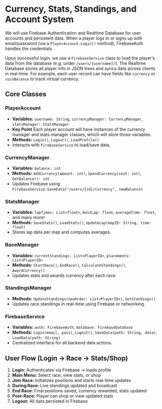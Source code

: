 # Currency, Stats, Standings, and Account System

We will use Firebase Authentication and Realtime Database for user accounts and persistent data. When a player logs in or signs up with email/password (via a `PlayerAccount.Login()` method), FirebaseAuth handles the credentials. 

Upon successful login, we use a `FirebaseService` class to load the player’s data from the database (e.g. under `/users/{username}/`). The Realtime Database stores all player info in JSON trees and syncs data across clients in real-time. For example, each user record can have fields like `currency` or `coinBalance` to track virtual currency.

## Core Classes

### PlayerAccount
- **Variables:** `username: String`, `currencyManager: CurrencyManager`, `statsManager: StatsManager`
- **Key Point** Each player account will have instances of the currency manager and stats manager classes, which will store those variables.
- **Methods:** `Login()`, `Logout()`, `LoadProfile()`
- Interacts with `FirebaseService` to load/save data.

### CurrencyManager
- **Variables:** `balance: int`
- **Methods:** `AddCurrency(amount: int)`, `SpendCurrency(cost: int)`, `GetBalance(): int`
- Updates Firebase using `FirebaseService.SaveData("/users/{id}/currency", newBalance)`

### StatsManager
- **Variables:** `lapTimes: List<float>`, `bestLap: float`, `averageTime: float`, and many more!
- **Methods:** `SaveStats()`, `LoadStats()`, `UpdateLap(mapID: String, time: float)`
- Stores lap data per map and computes averages.

### RaceManager
- **Variables:** `currentStandings: List<PlayerID>`, `placements: List<PlayerID>`
- **Methods:** `StartRace()`, `EndRace()`, `CalculateStandings()`, `AwardCurrency()`
- Updates stats and awards currency after each race.

### StandingsManager
- **Methods:** `UpdateStandings(newOrder: List<PlayerID>)`, `GetStandings()`
- Updates race standings in real-time using Firebase or networking.

### FirebaseService
- **Variables:** `auth: FirebaseAuth`, `database: FirebaseDatabase`
- **Methods:** `Login(email, pass)`, `Logout()`, `SaveData(path: String, data)`, `LoadData(path: String)`
- Centralized interface for all backend data actions.

## User Flow (Login → Race → Stats/Shop)
1. **Login:** Authenticates via Firebase → loads profile
2. **Main Menu:** Select race, view stats, or shop
3. **Join Race:** Initializes positions and starts real-time updates
4. **During Race:** Live standings updated and broadcast
5. **End Race:** Final positions saved, currency rewarded, stats updated
6. **Post-Race:** Player can shop or view updated stats
7. **Logout:** All data persisted in Firebase